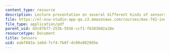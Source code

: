 ```yaml
---
content_type: resource
description: Lecture presentation on several different kinds of sensors.
file: https://ol-ocw-studio-app-qa.s3.amazonaws.com/courses/mas-742-industrial-design-intelligence-a-cognitive-approach-to-engineering-fall-2003/eabf602a1e6d7cf47b8fdc09a9029d5e_sensors.pdf
file_type: application/pdf
parent_uid: d3c87677-253b-5916-ccf1-f6383b02a10e
resourcetype: Document
title: Sensors
uid: eabf602a-1e6d-7cf4-7b8f-dc09a9029d5e
---
```

